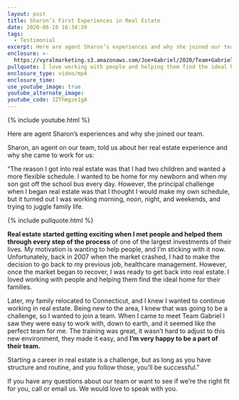 ```yaml
---
layout: post
title: Sharon’s First Experiences in Real Estate
date: 2020-06-10 16:34:39
tags:
  - Testimonial
excerpt: Here are agent Sharon’s experiences and why she joined our team.
enclosure: >-
  https://vyralmarketing.s3.amazonaws.com/Joe+Gabriel/2020/Team+Gabriel+Sharon+Urban+Agent+Testimonial.mp4
pullquote: I love working with people and helping them find the ideal home.
enclosure_type: video/mp4
enclosure_time:
use_youtube_image: true
youtube_alternate_image:
youtube_code: 3ZThmgze1gA
---
```


{% include youtube.html %}

Here are agent Sharon’s experiences and why she joined our team.

Sharon, an agent on our team, told us about her real estate experience and why she came to work for us:

“The reason I got into real estate was that I had two children and wanted a more flexible schedule. I wanted to be home for my newborn and when my son got off the school bus every day. However, the principal challenge when I began real estate was that I thought I would make my own schedule, but it turned out I was working morning, noon, night, and weekends, and trying to juggle family life.

{% include pullquote.html %}

**Real estate started getting exciting when I met people and helped them through every step of the process** of one of the largest investments of their lives. My motivation is wanting to help people, and I’m sticking with it now. Unfortunately, back in 2007 when the market crashed, I had to make the decision to go back to my previous job, healthcare management. However, once the market began to recover, I was ready to get back into real estate. I loved working with people and helping them find the ideal home for their families.&nbsp;

Later, my family relocated to Connecticut, and I knew I wanted to continue working in real estate. Being new to the area, I knew that was going to be a challenge, so I wanted to join a team. When I came to meet Team Gabriel I saw they were easy to work with, down to earth, and it seemed like the perfect team for me. The training was great, it wasn’t hard to adjust to this new environment, they made it easy, and **I’m very happy to be a part of their team.**&nbsp;

Starting a career in real estate is a challenge, but as long as you have structure and routine, and you follow those, you’ll be successful.”

If you have any questions about our team or want to see if we’re the right fit for you, call or email us. We would love to speak with you.